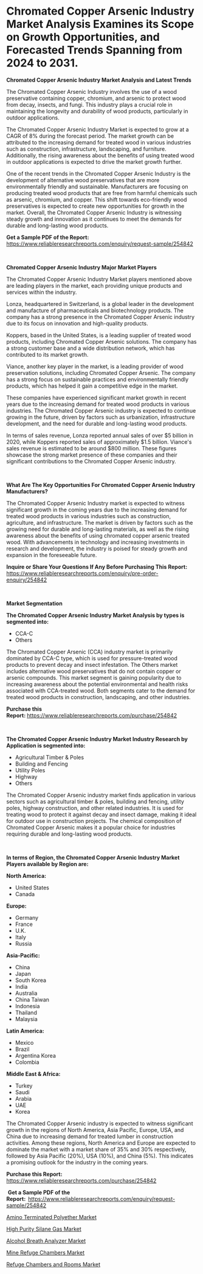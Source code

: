 <p><h1>Chromated Copper Arsenic Industry Market Analysis Examines its Scope on Growth Opportunities, and Forecasted Trends Spanning from 2024 to 2031.</h1></p><p><strong>Chromated Copper Arsenic Industry Market Analysis and Latest Trends</strong></p>
<p><p>The Chromated Copper Arsenic Industry involves the use of a wood preservative containing copper, chromium, and arsenic to protect wood from decay, insects, and fungi. This industry plays a crucial role in maintaining the longevity and durability of wood products, particularly in outdoor applications.</p><p>The Chromated Copper Arsenic Industry Market is expected to grow at a CAGR of 8% during the forecast period. The market growth can be attributed to the increasing demand for treated wood in various industries such as construction, infrastructure, landscaping, and furniture. Additionally, the rising awareness about the benefits of using treated wood in outdoor applications is expected to drive the market growth further.</p><p>One of the recent trends in the Chromated Copper Arsenic Industry is the development of alternative wood preservatives that are more environmentally friendly and sustainable. Manufacturers are focusing on producing treated wood products that are free from harmful chemicals such as arsenic, chromium, and copper. This shift towards eco-friendly wood preservatives is expected to create new opportunities for growth in the market. Overall, the Chromated Copper Arsenic Industry is witnessing steady growth and innovation as it continues to meet the demands for durable and long-lasting wood products.</p></p>
<p><strong>Get a Sample PDF of the Report:&nbsp;</strong> <a href="https://www.reliableresearchreports.com/enquiry/request-sample/254842">https://www.reliableresearchreports.com/enquiry/request-sample/254842</a></p>
<p>&nbsp;</p>
<p><strong>Chromated Copper Arsenic Industry Major Market Players</strong></p>
<p><p>The Chromated Copper Arsenic Industry Market players mentioned above are leading players in the market, each providing unique products and services within the industry.</p><p>Lonza, headquartered in Switzerland, is a global leader in the development and manufacture of pharmaceuticals and biotechnology products. The company has a strong presence in the Chromated Copper Arsenic industry due to its focus on innovation and high-quality products.</p><p>Koppers, based in the United States, is a leading supplier of treated wood products, including Chromated Copper Arsenic solutions. The company has a strong customer base and a wide distribution network, which has contributed to its market growth.</p><p>Viance, another key player in the market, is a leading provider of wood preservation solutions, including Chromated Copper Arsenic. The company has a strong focus on sustainable practices and environmentally friendly products, which has helped it gain a competitive edge in the market.</p><p>These companies have experienced significant market growth in recent years due to the increasing demand for treated wood products in various industries. The Chromated Copper Arsenic industry is expected to continue growing in the future, driven by factors such as urbanization, infrastructure development, and the need for durable and long-lasting wood products.</p><p>In terms of sales revenue, Lonza reported annual sales of over $5 billion in 2020, while Koppers reported sales of approximately $1.5 billion. Viance's sales revenue is estimated to be around $800 million. These figures showcase the strong market presence of these companies and their significant contributions to the Chromated Copper Arsenic industry.</p></p>
<p>&nbsp;</p>
<p><strong>What Are The Key Opportunities For Chromated Copper Arsenic Industry Manufacturers?</strong></p>
<p><p>The Chromated Copper Arsenic Industry market is expected to witness significant growth in the coming years due to the increasing demand for treated wood products in various industries such as construction, agriculture, and infrastructure. The market is driven by factors such as the growing need for durable and long-lasting materials, as well as the rising awareness about the benefits of using chromated copper arsenic treated wood. With advancements in technology and increasing investments in research and development, the industry is poised for steady growth and expansion in the foreseeable future.</p></p>
<p><strong>Inquire or Share Your Questions If Any Before Purchasing This Report:</strong> <a href="https://www.reliableresearchreports.com/enquiry/pre-order-enquiry/254842">https://www.reliableresearchreports.com/enquiry/pre-order-enquiry/254842</a></p>
<p>&nbsp;</p>
<p><strong>Market Segmentation</strong></p>
<p><strong>The Chromated Copper Arsenic Industry Market Analysis by types is segmented into:</strong></p>
<p><ul><li>CCA-C</li><li>Others</li></ul></p>
<p><p>The Chromated Copper Arsenic (CCA) industry market is primarily dominated by CCA-C type, which is used for pressure-treated wood products to prevent decay and insect infestation. The Others market includes alternative wood preservatives that do not contain copper or arsenic compounds. This market segment is gaining popularity due to increasing awareness about the potential environmental and health risks associated with CCA-treated wood. Both segments cater to the demand for treated wood products in construction, landscaping, and other industries.</p></p>
<p><strong>Purchase this Report:&nbsp;</strong><a href="https://www.reliableresearchreports.com/purchase/254842">https://www.reliableresearchreports.com/purchase/254842</a></p>
<p>&nbsp;</p>
<p><strong>The Chromated Copper Arsenic Industry Market Industry Research by Application is segmented into:</strong></p>
<p><ul><li>Agricultural Timber & Poles</li><li>Building and Fencing</li><li>Utility Poles</li><li>Highway</li><li>Others</li></ul></p>
<p><p>The Chromated Copper Arsenic industry market finds application in various sectors such as agricultural timber & poles, building and fencing, utility poles, highway construction, and other related industries. It is used for treating wood to protect it against decay and insect damage, making it ideal for outdoor use in construction projects. The chemical composition of Chromated Copper Arsenic makes it a popular choice for industries requiring durable and long-lasting wood products.</p></p>
<p>&nbsp;</p>
<p><strong>In terms of Region, the Chromated Copper Arsenic Industry Market Players available by Region are:</strong></p>
<p>
    <p> <strong> North America: </strong>
        <ul>
            <li>United States</li>
            <li>Canada</li>
        </ul>
        </p> 
    <p> <strong> Europe: </strong>
        <ul>
            <li>Germany</li>
            <li>France</li>
            <li>U.K.</li>
            <li>Italy</li>
            <li>Russia</li>
        </ul>
        </p> 
    <p> <strong> Asia-Pacific: </strong>
        <ul>
            <li>China</li>
            <li>Japan</li>
            <li>South Korea</li>
            <li>India</li>
            <li>Australia</li>
            <li>China Taiwan</li>
            <li>Indonesia</li>
            <li>Thailand</li>
            <li>Malaysia</li>
        </ul>
        </p> 
    <p> <strong> Latin America: </strong>
        <ul>
            <li>Mexico</li>
            <li>Brazil</li>
            <li>Argentina Korea</li>
            <li>Colombia</li>
        </ul>
        </p> 
    <p> <strong> Middle East & Africa: </strong>
        <ul>
            <li>Turkey</li>
            <li>Saudi</li>
            <li>Arabia</li>
            <li>UAE</li>
            <li>Korea</li>
        </ul>
    </p>
    </p>
<p><p>The Chromated Copper Arsenic industry is expected to witness significant growth in the regions of North America, Asia Pacific, Europe, USA, and China due to increasing demand for treated lumber in construction activities. Among these regions, North America and Europe are expected to dominate the market with a market share of 35% and 30% respectively, followed by Asia Pacific (20%), USA (10%), and China (5%). This indicates a promising outlook for the industry in the coming years.</p></p>
<p><strong>Purchase this Report: </strong><a href="https://www.reliableresearchreports.com/purchase/254842">https://www.reliableresearchreports.com/purchase/254842</a></p>
<p>&nbsp;<strong>Get a Sample PDF of the Report:&nbsp;&nbsp;</strong><a href="https://www.reliableresearchreports.com/enquiry/request-sample/254842">https://www.reliableresearchreports.com/enquiry/request-sample/254842</a></p>
<p><strong></strong></p>
<p><p><a href="https://view.publitas.com/reportprime-1/amino-terminated-polyether-market-size-and-growth-market-segmentation-regional-and-country-breakdowns-and-market-trends-for-period-from-2024-2031/">Amino Terminated Polyether Market</a></p><p><a href="https://view.publitas.com/reportprime-1/high-purity-silane-gas-market-size-market-share-and-global-market-analysis-report-2024-2031/">High Purity Silane Gas Market</a></p><p><a href="https://gentle-editor-9db.notion.site/Alcohol-Breath-Analyzer-Market-Offer-Valuable-Insights-into-Market-Size-Market-Share-Market-Trends-330466e63b5b46c4bc25c00f93639aa6">Alcohol Breath Analyzer Market</a></p><p><a href="https://cautious-neon-760.notion.site/Mine-Refuge-Chambers-Market-Share-Market-New-Trends-Analysis-Report-By-Type-By-Application-By-En-eb302f4c59c14a99aef1537bd0cb5a05">Mine Refuge Chambers Market</a></p><p><a href="https://frill-swim-3cd.notion.site/Refuge-Chambers-and-Rooms-Market-Research-Report-Reveals-The-Latest-Trends-And-Opportunities-of-this-bd6ccbff24b94b8c91c0225cc13ba9c7">Refuge Chambers and Rooms Market</a></p></p>